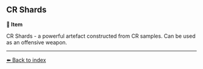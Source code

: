 ## CR Shards

**📜 Item**

CR Shards - a powerful artefact constructed from CR samples. Can be used as an offensive weapon.


----------
[⬅️ Back to index](/index.md#1330_s)